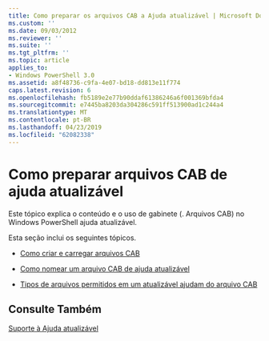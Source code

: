 ```yaml
---
title: Como preparar os arquivos CAB a Ajuda atualizável | Microsoft Docs
ms.custom: ''
ms.date: 09/03/2012
ms.reviewer: ''
ms.suite: ''
ms.tgt_pltfrm: ''
ms.topic: article
applies_to:
- Windows PowerShell 3.0
ms.assetid: a8f48736-c9fa-4e07-bd18-dd813e11f774
caps.latest.revision: 6
ms.openlocfilehash: fb5189e2e77b90ddaf61386246a6f001369bfda4
ms.sourcegitcommit: e7445ba8203da304286c591ff513900ad1c244a4
ms.translationtype: MT
ms.contentlocale: pt-BR
ms.lasthandoff: 04/23/2019
ms.locfileid: "62082338"
---
```

# <a name="how-to-prepare-updatable-help-cab-files"></a>Como preparar arquivos CAB de ajuda atualizável

Este tópico explica o conteúdo e o uso de gabinete (. Arquivos CAB) no Windows PowerShell ajuda atualizável.

Esta seção inclui os seguintes tópicos.

- [Como criar e carregar arquivos CAB](./how-to-create-and-upload-cab-files.md)

- [Como nomear um arquivo CAB de ajuda atualizável](./how-to-name-an-updatable-help-cab-file.md)

- [Tipos de arquivos permitidos em um atualizável ajudam do arquivo CAB](./file-types-permitted-in-an-updatable-help-cab-file.md)

## <a name="see-also"></a>Consulte Também

[Suporte à Ajuda atualizável](./supporting-updatable-help.md)